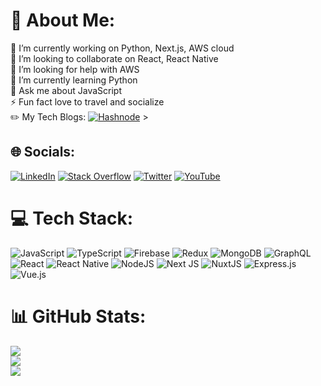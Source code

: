 # 💫 About Me:
🔭 I’m currently working on Python, Next.js, AWS cloud<br>👯 I’m looking to collaborate on React, React Native<br>🤝 I’m looking for help with AWS<br>🌱 I’m currently learning Python<br>💬 Ask me about JavaScript<br>⚡ Fun fact love to travel and socialize<br>✏️ My Tech Blogs: [![Hashnode](https://seeklogo.com/images/H/hashnode-logo-B114767E70-seeklogo.com.png)](https://hashnode.com/@hmadhsan) >


## 🌐 Socials:
[![LinkedIn](https://img.shields.io/badge/LinkedIn-%230077B5.svg?logo=linkedin&logoColor=white)](https://linkedin.com/in/hammad-hassan-bajwa-28058a126/) [![Stack Overflow](https://img.shields.io/badge/-Stackoverflow-FE7A16?logo=stack-overflow&logoColor=white)](https://stackoverflow.com/users/11011579/hammad-hassan) [![Twitter](https://img.shields.io/badge/Twitter-%231DA1F2.svg?logo=Twitter&logoColor=white)](https://twitter.com/hmadhsan) [![YouTube](https://img.shields.io/badge/YouTube-%23FF0000.svg?logo=YouTube&logoColor=white)](https://youtube.com/@UCiUv4WfDem0Oe-hGAkr7aYw) 

# 💻 Tech Stack:
![JavaScript](https://img.shields.io/badge/javascript-%23323330.svg?style=for-the-badge&logo=javascript&logoColor=%23F7DF1E) ![TypeScript](https://img.shields.io/badge/typescript-%23007ACC.svg?style=for-the-badge&logo=typescript&logoColor=white) ![Firebase](https://img.shields.io/badge/firebase-%23039BE5.svg?style=for-the-badge&logo=firebase) ![Redux](https://img.shields.io/badge/redux-%23593d88.svg?style=for-the-badge&logo=redux&logoColor=white) ![MongoDB](https://img.shields.io/badge/MongoDB-%234ea94b.svg?style=for-the-badge&logo=mongodb&logoColor=white) ![GraphQL](https://img.shields.io/badge/-GraphQL-E10098?style=for-the-badge&logo=graphql&logoColor=white) ![React](https://img.shields.io/badge/react-%2320232a.svg?style=for-the-badge&logo=react&logoColor=%2361DAFB) ![React Native](https://img.shields.io/badge/react_native-%2320232a.svg?style=for-the-badge&logo=react&logoColor=%2361DAFB) ![NodeJS](https://img.shields.io/badge/node.js-6DA55F?style=for-the-badge&logo=node.js&logoColor=white) ![Next JS](https://img.shields.io/badge/Next-black?style=for-the-badge&logo=next.js&logoColor=white) ![NuxtJS](https://img.shields.io/badge/Nuxt-black?style=for-the-badge&logo=nuxt.js&logoColor=white) ![Express.js](https://img.shields.io/badge/express.js-%23404d59.svg?style=for-the-badge&logo=express&logoColor=%2361DAFB) ![Vue.js](https://img.shields.io/badge/vuejs-%2335495e.svg?style=for-the-badge&logo=vuedotjs&logoColor=%234FC08D)
# 📊 GitHub Stats:
![](https://github-readme-stats.vercel.app/api?username=hmadhsan&theme=dark&hide_border=false&include_all_commits=false&count_private=false)<br/>
![](https://github-readme-streak-stats.herokuapp.com/?user=hmadhsan&theme=dark&hide_border=false)<br/>
![](https://github-readme-stats.vercel.app/api/top-langs/?username=hmadhsan&theme=dark&hide_border=false&include_all_commits=false&count_private=false&layout=compact)

<!-- Proudly created with GPRM ( https://gprm.itsvg.in ) -->
